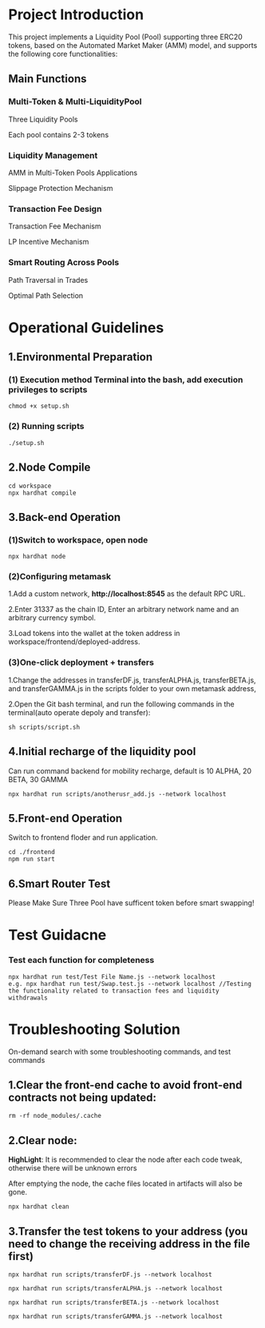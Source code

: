 # Project Introduction

This project implements a Liquidity Pool (Pool) supporting three ERC20 tokens, based on the Automated Market Maker (AMM) model, and supports the following core functionalities:

## Main Functions

### Multi-Token & Multi-LiquidityPool

Three Liquidity Pools

Each pool contains 2-3 tokens

### Liquidity Management

AMM in Multi-Token Pools Applications

Slippage Protection Mechanism

### Transaction Fee Design

Transaction Fee Mechanism

LP Incentive Mechanism

### Smart Routing Across Pools

Path Traversal in Trades

Optimal Path Selection

# Operational Guidelines

## 1.Environmental Preparation

### (1) Execution method Terminal into the bash, add execution privileges to scripts

```
chmod +x setup.sh
```

### (2) Running scripts

```
./setup.sh
```

## 2.Node Compile

```
cd workspace
npx hardhat compile
```

## 3.Back-end Operation

### (1)Switch to workspace, open node

```
npx hardhat node
```

### (2)Configuring metamask

1.Add a custom network, **http://localhost:8545**  as the default RPC URL.

2.Enter 31337 as the chain ID, Enter an arbitrary network name and an arbitrary currency symbol.

3.Load tokens into the wallet at the token address in workspace/frontend/deployed-address.

### (3)One-click deployment + transfers

1.Change the addresses in transferDF.js, transferALPHA.js, transferBETA.js, and transferGAMMA.js in the scripts folder to your own metamask address,

2.Open the Git bash terminal, and run the following commands in the terminal(auto operate depoly and transfer):

```
sh scripts/script.sh
```

## 4.Initial recharge of the liquidity pool

Can run command backend for mobility recharge, default is 10 ALPHA, 20 BETA, 30 GAMMA

```
npx hardhat run scripts/anotherusr_add.js --network localhost
```

## 5.Front-end Operation

Switch to frontend floder and run application.

```
cd ./frontend
npm run start
```

## 6.Smart Router Test

Please Make Sure Three Pool have sufficent token before smart swapping!

# Test Guidacne

### Test each function for completeness

```
npx hardhat run test/Test File Name.js --network localhost
e.g. npx hardhat run test/Swap.test.js --network localhost //Testing the functionality related to transaction fees and liquidity withdrawals
```

# Troubleshooting Solution

On-demand search with some troubleshooting commands, and test commands

## 1.Clear the front-end cache to avoid front-end contracts not being updated:

```
rm -rf node_modules/.cache
```

## 2.Clear node:

**HighLight**: It is recommended to clear the node after each code tweak, otherwise there will be unknown errors

After emptying the node, the cache files located in artifacts will also be gone.

```
npx hardhat clean
```

## 3.Transfer the test tokens to your address (you need to change the receiving address in the file first)

```
npx hardhat run scripts/transferDF.js --network localhost
```

```
npx hardhat run scripts/transferALPHA.js --network localhost
```

```
npx hardhat run scripts/transferBETA.js --network localhost
```

```
npx hardhat run scripts/transferGAMMA.js --network localhost
